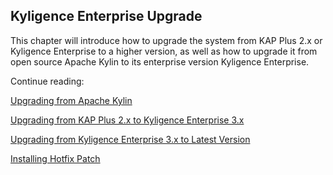 ## Kyligence Enterprise Upgrade ##

This chapter will introduce how to upgrade the system from KAP Plus 2.x or Kyligence Enterprise to a higher version, as well as how to upgrade it from open source Apache Kylin to its enterprise version Kyligence Enterprise.

Continue reading:

[Upgrading from Apache Kylin](upgrade_kylin.en.md)

[Upgrading from KAP Plus 2.x to Kyligence Enterprise 3.x](upgrade_kapp.en.md)

[Upgrading from Kyligence Enterprise 3.x to Latest Version](upgrade_ke3.x.en.md)

[Installing Hotfix Patch](upgrade_patch.en.md)
